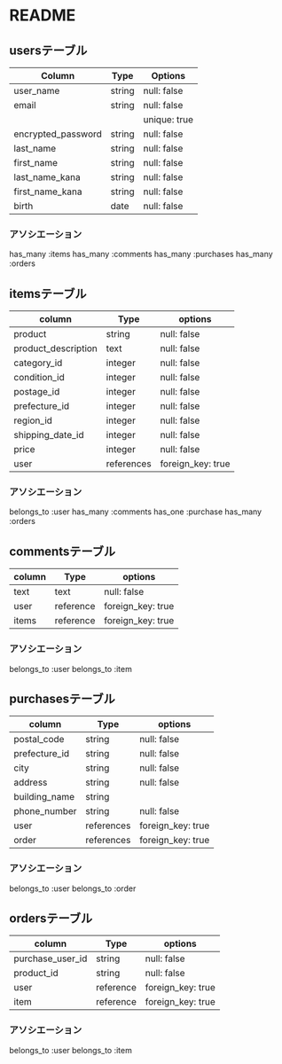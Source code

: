 # README



## usersテーブル

| Column               | Type       | Options               |
| -------------------- | ---------- | ----------------------|
| user_name            | string     | null: false           |
| email                | string     | null: false           |
|                      |            | unique: true          |
| encrypted_password   | string     | null: false           |
| last_name            | string     | null: false           |
| first_name           | string     | null: false           |
| last_name_kana       | string     | null: false           |
| first_name_kana      | string     | null: false           |
| birth                | date       | null: false           |

### アソシエーション
has_many :items
has_many :comments
has_many :purchases
has_many :orders



## itemsテーブル

| column                 | Type          | options               |
| ---------------------- | ------------- | ----------------------|
| product                | string        | null: false           |
| product_description    | text          | null: false           |
| category_id            | integer       | null: false           |
| condition_id           | integer       | null: false           |
| postage_id             | integer       | null: false           |
| prefecture_id          | integer       | null: false           |
| region_id              | integer       | null: false           |
| shipping_date_id       | integer       | null: false           |
| price                  | integer       | null: false           |
| user                   | references    | foreign_key: true     |  

### アソシエーション
belongs_to :user
has_many :comments
has_one :purchase
has_many :orders



## commentsテーブル

| column     | Type         | options               |
| ---------- | ------------ | ----------------------|
| text       | text         | null: false           |
| user       | reference    | foreign_key: true     |
| items      | reference    | foreign_key: true     |

### アソシエーション
belongs_to :user
belongs_to :item




## purchasesテーブル

| column                 | Type          | options               |
| ---------------------- | ------------- | ----------------------|
| postal_code            | string        | null: false           |
| prefecture_id          | string        | null: false           |
| city                   | string        | null: false           |
| address                | string        | null: false           |
| building_name          | string        |                       |
| phone_number           | string        | null: false           |
| user                   | references    | foreign_key: true     |  
| order                  | references    | foreign_key: true     |

### アソシエーション
belongs_to :user
belongs_to :order



## ordersテーブル

| column             | Type         | options               |
| -------------------| ------------ | ----------------------|
| purchase_user_id   | string       | null: false           |
| product_id         | string       | null: false           |
| user               | reference    | foreign_key: true     |
| item               | reference    | foreign_key: true     |


### アソシエーション
belongs_to :user
belongs_to :item